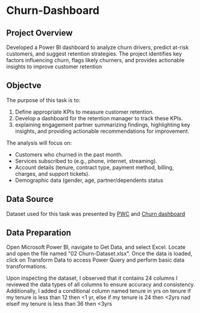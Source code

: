 # Churn-Dashboard

## Project Overview
Developed a Power BI dashboard to analyze churn drivers, predict at-risk customers, and suggest retention strategies. The project identifies key factors influencing churn, flags likely churners, and provides actionable insights to improve customer retention

## Objectve 
The purpose of this task is to:  

1. Define appropriate KPIs to measure customer retention.  
2. Develop a dashboard for the retention manager to track these KPIs.  
3. explaining engagement partner summarizing findings, highlighting key insights, and providing actionable recommendations for improvement.  

The analysis will focus on:  
- Customers who churned in the past month.  
- Services subscribed to (e.g., phone, internet, streaming).  
- Account details (tenure, contract type, payment method, billing, charges, and support tickets).  
- Demographic data (gender, age, partner/dependents status

## Data Source
Dataset used for this task was presented by [PWC](https://www.pwc.ch/en/careers-with-pwc/students/virtual-case-experience.html) and [Churn dashboard](https://github.com/Zaki1203/Churn-Dashboard/blob/main/02%20Churn-Dataset.xlsx)

## Data Preparation
Open Microsoft Power BI, navigate to Get Data, and select Excel. Locate and open the file named "02 Churn-Dataset.xlsx". Once the data is loaded, click on Transform Data to access Power Query and perform basic data transformations.

Upon inspecting the dataset, I observed that it contains 24 columns 
I reviewed the data types of all columns to ensure accuracy and consistency. Additionally, I added a conditional column named tenure in yrs on tenure if my tenure is less than 12 then <1 yr, else if my tenure is 24 then <2yrs nad elseif my tenure is less than 36 then <3yrs


